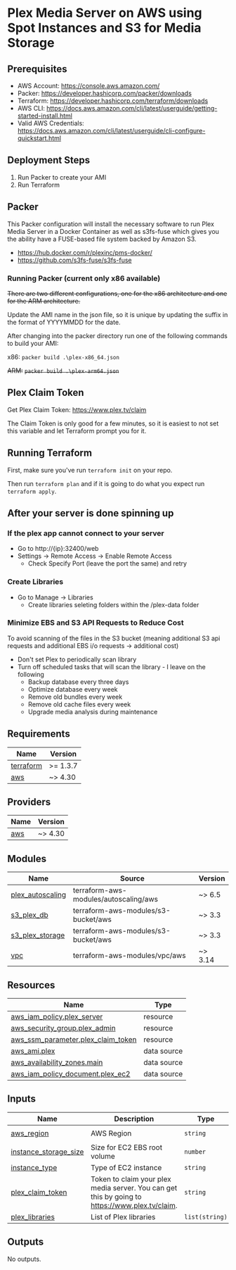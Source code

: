 # Plex Media Server on AWS using Spot Instances and S3 for Media Storage

## Prerequisites
 * AWS Account: https://console.aws.amazon.com/
 * Packer: https://developer.hashicorp.com/packer/downloads
 * Terraform: https://developer.hashicorp.com/terraform/downloads
 * AWS CLI: https://docs.aws.amazon.com/cli/latest/userguide/getting-started-install.html
 * Valid AWS Credentials: https://docs.aws.amazon.com/cli/latest/userguide/cli-configure-quickstart.html

## Deployment Steps

1. Run Packer to create your AMI
2. Run Terraform

## Packer

This Packer configuration will install the necessary software to run Plex Media Server in a Docker Container as well as s3fs-fuse which gives you the ability have a FUSE-based file system backed by Amazon S3.

* https://hub.docker.com/r/plexinc/pms-docker/
* https://github.com/s3fs-fuse/s3fs-fuse

### Running Packer (current only x86 available)

~~There are two different configurations, one for the x86 architecture and one for the ARM architecture.~~

Update the AMI name in the json file, so it is unique by updating the suffix in the format of YYYYMMDD for the date.

After changing into the packer directory run one of the following commands to build your AMI:

x86:
```packer build .\plex-x86_64.json```

~~ARM:~~
~~```packer build .\plex-arm64.json```~~

## Plex Claim Token

Get Plex Claim Token: https://www.plex.tv/claim

The Claim Token is only good for a few minutes, so it is easiest to not set this variable and let Terraform prompt you for it.

## Running Terraform

First, make sure you've run `terraform init` on your repo.

Then run `terraform plan` and if it is going to do what you expect run `terraform apply`.

## After your server is done spinning up

### If the plex app cannot connect to your server

* Go to http://{ip}:32400/web
* Settings -> Remote Access -> Enable Remote Access
    * Check Specify Port (leave the port the same) and retry

### Create Libraries

* Go to Manage -> Libraries
    * Create libraries seleting folders within the /plex-data folder

### Minimize EBS and S3 API Requests to Reduce Cost

To avoid scanning of the files in the S3 bucket (meaning additional S3 api requests and additional EBS i/o requests -> additional cost)
 * Don't set Plex to periodically scan library
 * Turn off scheduled tasks that will scan the library - I leave on the following
   * Backup database every three days
   * Optimize database every week
   * Remove old bundles every week
   * Remove old cache files every week
   * Upgrade media analysis during maintenance

<!-- BEGINNING OF PRE-COMMIT-TERRAFORM DOCS HOOK -->
## Requirements

| Name | Version |
|------|---------|
| <a name="requirement_terraform"></a> [terraform](#requirement\_terraform) | >= 1.3.7 |
| <a name="requirement_aws"></a> [aws](#requirement\_aws) | ~> 4.30 |

## Providers

| Name | Version |
|------|---------|
| <a name="provider_aws"></a> [aws](#provider\_aws) | ~> 4.30 |

## Modules

| Name | Source | Version |
|------|--------|---------|
| <a name="module_plex_autoscaling"></a> [plex\_autoscaling](#module\_plex\_autoscaling) | terraform-aws-modules/autoscaling/aws | ~> 6.5 |
| <a name="module_s3_plex_db"></a> [s3\_plex\_db](#module\_s3\_plex\_db) | terraform-aws-modules/s3-bucket/aws | ~> 3.3 |
| <a name="module_s3_plex_storage"></a> [s3\_plex\_storage](#module\_s3\_plex\_storage) | terraform-aws-modules/s3-bucket/aws | ~> 3.3 |
| <a name="module_vpc"></a> [vpc](#module\_vpc) | terraform-aws-modules/vpc/aws | ~> 3.14 |

## Resources

| Name | Type |
|------|------|
| [aws_iam_policy.plex_server](https://registry.terraform.io/providers/hashicorp/aws/latest/docs/resources/iam_policy) | resource |
| [aws_security_group.plex_admin](https://registry.terraform.io/providers/hashicorp/aws/latest/docs/resources/security_group) | resource |
| [aws_ssm_parameter.plex_claim_token](https://registry.terraform.io/providers/hashicorp/aws/latest/docs/resources/ssm_parameter) | resource |
| [aws_ami.plex](https://registry.terraform.io/providers/hashicorp/aws/latest/docs/data-sources/ami) | data source |
| [aws_availability_zones.main](https://registry.terraform.io/providers/hashicorp/aws/latest/docs/data-sources/availability_zones) | data source |
| [aws_iam_policy_document.plex_ec2](https://registry.terraform.io/providers/hashicorp/aws/latest/docs/data-sources/iam_policy_document) | data source |

## Inputs

| Name | Description | Type | Default | Required |
|------|-------------|------|---------|:--------:|
| <a name="input_aws_region"></a> [aws\_region](#input\_aws\_region) | AWS Region | `string` | `"eu-central-1"` | no |
| <a name="input_instance_storage_size"></a> [instance\_storage\_size](#input\_instance\_storage\_size) | Size for EC2 EBS root volume | `number` | `30` | no |
| <a name="input_instance_type"></a> [instance\_type](#input\_instance\_type) | Type of EC2 instance | `string` | `"t3a.micro"` | no |
| <a name="input_plex_claim_token"></a> [plex\_claim\_token](#input\_plex\_claim\_token) | Token to claim your plex media server.  You can get this by going to https://www.plex.tv/claim. | `string` | n/a | yes |
| <a name="input_plex_libraries"></a> [plex\_libraries](#input\_plex\_libraries) | List of Plex libraries | `list(string)` | n/a | yes |

## Outputs

No outputs.
<!-- END OF PRE-COMMIT-TERRAFORM DOCS HOOK -->
